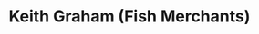 ---
title: "Keith Graham (Fish Merchants)"
url: /grimsby/keith-graham-fish-merchants/
shop: seafood
---